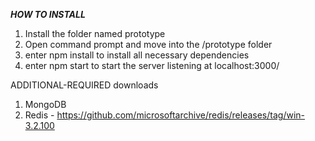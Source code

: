 ***HOW TO INSTALL***
1) Install the folder named prototype
2) Open command prompt and move into the /prototype folder
3) enter npm install to install all necessary dependencies
4) enter npm start to start the server listening at localhost:3000/

ADDITIONAL-REQUIRED downloads
1) MongoDB
2) Redis - https://github.com/microsoftarchive/redis/releases/tag/win-3.2.100
